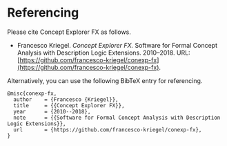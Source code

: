 # Referencing

Please cite Concept Explorer FX as follows.

* Francesco Kriegel. *Concept Explorer FX.* Software for Formal Concept Analysis with Description Logic Extensions. 2010–2018. URL: [https://github.com/francesco-kriegel/conexp-fx](https://github.com/francesco-kriegel/conexp-fx).

Alternatively, you can use the following BibTeX entry for referencing.

    @misc{conexp-fx,
      author    = {Francesco {Kriegel}},
      title     = {{Concept Explorer FX}},
      year      = {2010--2018},
      note      = {{Software for Formal Concept Analysis with Description Logic Extensions}},
      url       = {https://github.com/francesco-kriegel/conexp-fx},
    }

